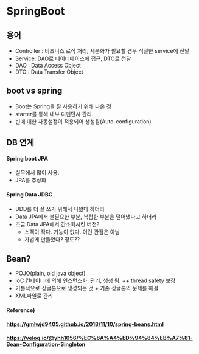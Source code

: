 # SpringBoot

## 용어

* Controller : 비즈니스 로직 처리, 세분화가 필요할 경우 적절한 service에 전달
* Service: DAO로 데이터베이스에 접근, DTO로 전달
* DAO : Data Access Object
* DTO : Data Transfer Object



## boot vs spring

- Boot는 Spring을 잘 사용하기 위해 나온 것
- starter를 통해 내부 디펜던시 관리.
- 빈에 대한 자동설정이 적용되어 생성됨(Auto-configuration)



## DB 연계

#### Spring boot JPA

- 실무에서 많이 사용.
- JPA를 추상화

#### Spring Data JDBC

- DDD를 더 잘 쓰기 위해서 나왔다 하더라
- Data JPA에서 불필요한 부분, 복잡한 부분을 덜어냈다고 하더라
- 조금 Data JPA에서 간소화시킨 버전?
  - 스펙이 작다. 기능이 없다. 이런 관점은 아님
  - 가볍게 만들었다? 정도??



## Bean?

* POJO(plain, old java object)
* IoC 컨테이너에 의해 인스턴스화, 관리, 생성 됨. ++ thread safety 보장
* 기본적으로 싱글톤으로 생성되는 것 + 기존 싱글톤의 문제를 해결
* XML파일로 관리



#### Reference) 

#### https://gmlwjd9405.github.io/2018/11/10/spring-beans.html

#### https://velog.io/@yhh1056/%EC%8A%A4%ED%94%84%EB%A7%81-Bean-Configuration-Singleton

